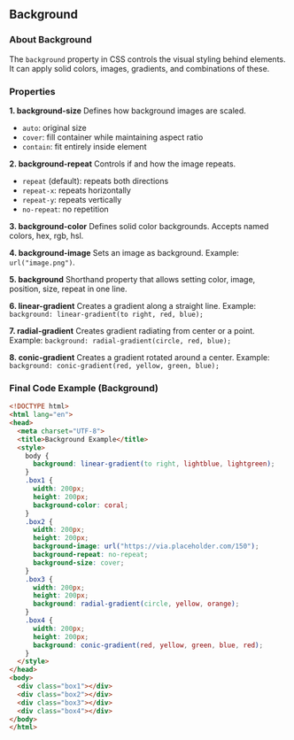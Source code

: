 ## Background

### About Background

The `background` property in CSS controls the visual styling behind elements. It can apply solid colors, images, gradients, and combinations of these.

### Properties

**1. background-size**
Defines how background images are scaled.

* `auto`: original size
* `cover`: fill container while maintaining aspect ratio
* `contain`: fit entirely inside element

**2. background-repeat**
Controls if and how the image repeats.

* `repeat` (default): repeats both directions
* `repeat-x`: repeats horizontally
* `repeat-y`: repeats vertically
* `no-repeat`: no repetition

**3. background-color**
Defines solid color backgrounds. Accepts named colors, hex, rgb, hsl.

**4. background-image**
Sets an image as background. Example: `url("image.png")`.

**5. background**
Shorthand property that allows setting color, image, position, size, repeat in one line.

**6. linear-gradient**
Creates a gradient along a straight line. Example:
`background: linear-gradient(to right, red, blue);`

**7. radial-gradient**
Creates gradient radiating from center or a point. Example:
`background: radial-gradient(circle, red, blue);`

**8. conic-gradient**
Creates a gradient rotated around a center. Example:
`background: conic-gradient(red, yellow, green, blue);`

### Final Code Example (Background)

```html
<!DOCTYPE html>
<html lang="en">
<head>
  <meta charset="UTF-8">
  <title>Background Example</title>
  <style>
    body {
      background: linear-gradient(to right, lightblue, lightgreen);
    }
    .box1 {
      width: 200px;
      height: 200px;
      background-color: coral;
    }
    .box2 {
      width: 200px;
      height: 200px;
      background-image: url("https://via.placeholder.com/150");
      background-repeat: no-repeat;
      background-size: cover;
    }
    .box3 {
      width: 200px;
      height: 200px;
      background: radial-gradient(circle, yellow, orange);
    }
    .box4 {
      width: 200px;
      height: 200px;
      background: conic-gradient(red, yellow, green, blue, red);
    }
  </style>
</head>
<body>
  <div class="box1"></div>
  <div class="box2"></div>
  <div class="box3"></div>
  <div class="box4"></div>
</body>
</html>
